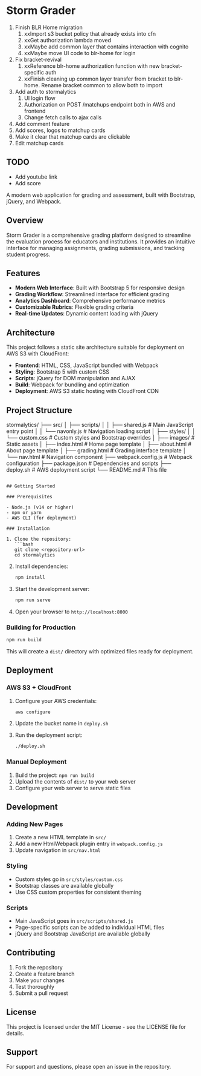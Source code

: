 # Storm Grader

1. Finish BLR Home migration
   1. xxImport s3 bucket policy that already exists into cfn
   2. xxGet authorization lambda moved
   3. xxMaybe add common layer that contains interaction with cognito
   4. xxMaybe move UI code to blr-home for login
2. Fix bracket-revival
   1. xxReference blr-home authorization function with new bracket-specific auth
   2. xxFinish cleaning up common layer transfer from bracket to blr-home. Rename bracket common to allow both to import
3. Add auth to stormalytics
   1. UI login flow
   2. Authorization on POST /matchups endpoint both in AWS and frontend
   3. Change fetch calls to ajax calls
4. Add comment feature
5. Add scores, logos to matchup cards
6. Make it clear that matchup cards are clickable
7. Edit matchup cards

## TODO
- Add youtube link
- Add score

A modern web application for grading and assessment, built with Bootstrap, jQuery, and Webpack.

## Overview

Storm Grader is a comprehensive grading platform designed to streamline the evaluation process for educators and institutions. It provides an intuitive interface for managing assignments, grading submissions, and tracking student progress.

## Features

- **Modern Web Interface**: Built with Bootstrap 5 for responsive design
- **Grading Workflow**: Streamlined interface for efficient grading
- **Analytics Dashboard**: Comprehensive performance metrics
- **Customizable Rubrics**: Flexible grading criteria
- **Real-time Updates**: Dynamic content loading with jQuery

## Architecture

This project follows a static site architecture suitable for deployment on AWS S3 with CloudFront:

- **Frontend**: HTML, CSS, JavaScript bundled with Webpack
- **Styling**: Bootstrap 5 with custom CSS
- **Scripts**: jQuery for DOM manipulation and AJAX
- **Build**: Webpack for bundling and optimization
- **Deployment**: AWS S3 static hosting with CloudFront CDN

## Project Structure

stormalytics/
├── src/
│   ├── scripts/
│   │   ├── shared.js      # Main JavaScript entry point
│   │   └── navonly.js     # Navigation loading script
│   ├── styles/
│   │   └── custom.css     # Custom styles and Bootstrap overrides
│   ├── images/            # Static assets
│   ├── index.html         # Home page template
│   ├── about.html         # About page template
│   ├── grading.html       # Grading interface template
│   └── nav.html           # Navigation component
├── webpack.config.js      # Webpack configuration
├── package.json           # Dependencies and scripts
├── deploy.sh             # AWS deployment script
└── README.md             # This file
```

## Getting Started

### Prerequisites

- Node.js (v14 or higher)
- npm or yarn
- AWS CLI (for deployment)

### Installation

1. Clone the repository:
   ```bash
   git clone <repository-url>
   cd stormalytics
   ```

2. Install dependencies:
   ```bash
   npm install
   ```

3. Start the development server:
   ```bash
   npm run serve
   ```

4. Open your browser to `http://localhost:8000`

### Building for Production

```bash
npm run build
```

This will create a `dist/` directory with optimized files ready for deployment.

## Deployment

### AWS S3 + CloudFront

1. Configure your AWS credentials:
   ```bash
   aws configure
   ```

2. Update the bucket name in `deploy.sh`

3. Run the deployment script:
   ```bash
   ./deploy.sh
   ```

### Manual Deployment

1. Build the project: `npm run build`
2. Upload the contents of `dist/` to your web server
3. Configure your web server to serve static files

## Development

### Adding New Pages

1. Create a new HTML template in `src/`
2. Add a new HtmlWebpack plugin entry in `webpack.config.js`
3. Update navigation in `src/nav.html`

### Styling

- Custom styles go in `src/styles/custom.css`
- Bootstrap classes are available globally
- Use CSS custom properties for consistent theming

### Scripts

- Main JavaScript goes in `src/scripts/shared.js`
- Page-specific scripts can be added to individual HTML files
- jQuery and Bootstrap JavaScript are available globally

## Contributing

1. Fork the repository
2. Create a feature branch
3. Make your changes
4. Test thoroughly
5. Submit a pull request

## License

This project is licensed under the MIT License - see the LICENSE file for details.

## Support

For support and questions, please open an issue in the repository.
